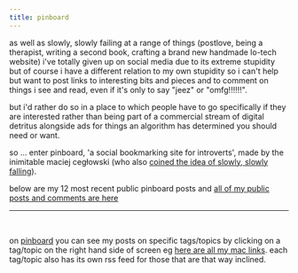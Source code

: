 ```yaml
---
title: pinboard  
---
```


as well as slowly, slowly failing at a range of things (postlove, being a therapist, writing a second book, crafting a brand new handmade lo-tech website) i've totally given up on social media due to its extreme stupidity but of course i have a different relation to my own stupidity so i can't help but want to post links to interesting bits and pieces and to comment on things i see and read, even if it's only to say "jeez" or "omfg!!!!!!". 

but i'd rather do so in a place to which people have to go specifically if they are interested rather than being part of a commercial stream of digital detritus alongside ads for things an algorithm has determined you should need or want. 

so ... enter pinboard, 'a social bookmarking site for introverts', made by the inimitable maciej cegłowski (who also [coined the idea of slowly, slowly falling](https://www.wired.com/2013/11/the-next-big-thing-you-missed/)).

below are my 12 most recent public pinboard posts and [all of my public posts and comments are here](https://pinboard.in/u:posthumanist) 

<script language="javascript" src="http://pinboard.in//widgets/v1/linkroll/?user=posthumanist&count=12"></script>



----------------------

<p>&nbsp;<p>

on [pinboard](https://pinboard.in/u:posthumanist) you can see my posts on specific tags/topics by clicking on a tag/topic on the right hand side of screen eg [here are all my mac links](https://pinboard.in/u:posthumanist/t:mac/). each tag/topic also has its own rss feed for those that are that way inclined.
